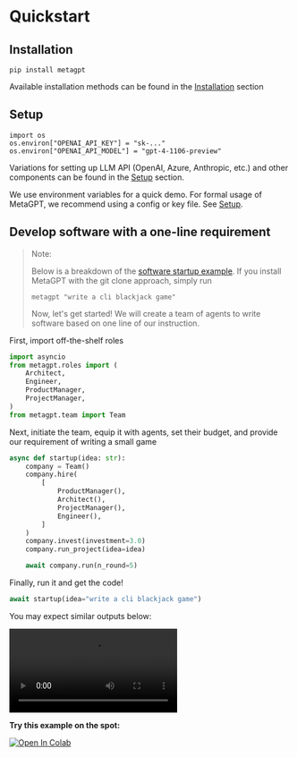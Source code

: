 # Quickstart

## Installation

```
pip install metagpt
```

Available installation methods can be found in the [Installation](./installation) section

## Setup

```
import os
os.environ["OPENAI_API_KEY"] = "sk-..."
os.environ["OPENAI_API_MODEL"] = "gpt-4-1106-preview"
```

Variations for setting up LLM API (OpenAI, Azure, Anthropic, etc.) and other components can be found in the [Setup](./setup) section.

We use environment variables for a quick demo. For formal usage of MetaGPT, we recommend using a config or key file. See [Setup](./setup).

## Develop software with a one-line requirement

> Note:
>
> Below is a breakdown of the [software startup example](https://github.com/geekan/MetaGPT/blob/main/metagpt/startup.py). If you install MetaGPT with the git clone approach, simply run
>
> ```
> metagpt "write a cli blackjack game"
> ```
>
> Now, let's get started! We will create a team of agents to write software based on one line of our instruction.

First, import off-the-shelf roles

```python
import asyncio
from metagpt.roles import (
    Architect,
    Engineer,
    ProductManager,
    ProjectManager,
)
from metagpt.team import Team
```

Next, initiate the team, equip it with agents, set their budget, and provide our requirement of writing a small game

```python
async def startup(idea: str):
    company = Team()
    company.hire(
        [
            ProductManager(),
            Architect(),
            ProjectManager(),
            Engineer(),
        ]
    )
    company.invest(investment=3.0)
    company.run_project(idea=idea)

    await company.run(n_round=5)
```

Finally, run it and get the code!

```python
await startup(idea="write a cli blackjack game")
```

You may expect similar outputs below:

<video  controls>
  <source src="https://user-images.githubusercontent.com/2707039/250054654-5e8c1062-8c35-440f-bb20-2b0320f8d27d.mp4" type="video/mp4">
</video>

<b>Try this example on the spot:</b>

[![Open In Colab](https://colab.research.google.com/assets/colab-badge.svg)](https://colab.research.google.com/drive/1xlReN7EIpKzgZO1If29-zsw7QNUUfEbx?usp=sharing)
